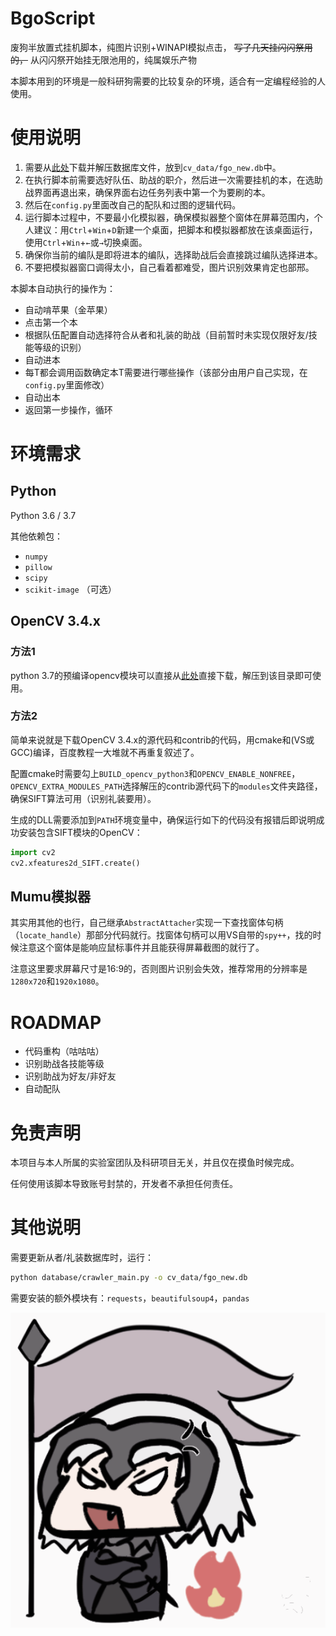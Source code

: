 # BgoScript

废狗半放置式挂机脚本，纯图片识别+WINAPI模拟点击， ~~写了几天挂闪闪祭用的，~~ 从闪闪祭开始挂无限池用的，纯属娱乐产物

本脚本用到的环境是一般科研狗需要的比较复杂的环境，适合有一定编程经验的人使用。

# 使用说明

1. 需要从[此处](https://zhouxuebin.club:4433/data/2020/01/fgo_new.db.zip)下载并解压数据库文件，放到`cv_data/fgo_new.db`中。 
2. 在执行脚本前需要选好队伍、助战的职介，然后进一次需要挂机的本，在选助战界面再退出来，确保界面右边任务列表中第一个为要刷的本。
3. 然后在`config.py`里面改自己的配队和过图的逻辑代码。
4. 运行脚本过程中，不要最小化模拟器，确保模拟器整个窗体在屏幕范围内，个人建议：用`Ctrl`+`Win`+`D`新建一个桌面，把脚本和模拟器都放在该桌面运行，使用`Ctrl`+`Win`+`←`或`→`切换桌面。
5. 确保你当前的编队是即将进本的编队，选择助战后会直接跳过编队选择进本。
6. 不要把模拟器窗口调得太小，自己看着都难受，图片识别效果肯定也部邢。

本脚本自动执行的操作为：
- 自动啃苹果（金苹果）
- 点击第一个本
- 根据队伍配置自动选择符合从者和礼装的助战（目前暂时未实现仅限好友/技能等级的识别）
- 自动进本
- 每T都会调用函数确定本T需要进行哪些操作（该部分由用户自己实现，在`config.py`里面修改）
- 自动出本
- 返回第一步操作，循环

# 环境需求

## Python

Python 3.6 / 3.7

其他依赖包：
- `numpy`
- `pillow`
- `scipy`
- `scikit-image` （可选）

## OpenCV 3.4.x

### 方法1

python 3.7的预编译opencv模块可以直接从[此处](https://zhouxuebin.club:4433/data/2020/01/opencv_3.4.8_msvc15_x64_py37_redist.zip)直接下载，解压到该目录即可使用。

### 方法2

简单来说就是下载OpenCV 3.4.x的源代码和contrib的代码，用cmake和(VS或GCC)编译，百度教程一大堆就不再重复叙述了。

配置cmake时需要勾上`BUILD_opencv_python3`和`OPENCV_ENABLE_NONFREE`，`OPENCV_EXTRA_MODULES_PATH`选择解压的contrib源代码下的`modules`文件夹路径，确保SIFT算法可用（识别礼装要用）。

生成的DLL需要添加到`PATH`环境变量中，确保运行如下的代码没有报错后即说明成功安装包含SIFT模块的OpenCV：
```python
import cv2
cv2.xfeatures2d_SIFT.create()
```

## Mumu模拟器

其实用其他的也行，自己继承`AbstractAttacher`实现一下查找窗体句柄（`locate_handle`）那部分代码就行。找窗体句柄可以用VS自带的`spy++`，找的时候注意这个窗体是能响应鼠标事件并且能获得屏幕截图的就行了。

注意这里要求屏幕尺寸是16:9的，否则图片识别会失效，推荐常用的分辨率是`1280x720`和`1920x1080`。

# ROADMAP

- 代码重构（咕咕咕）
- 识别助战各技能等级
- 识别助战为好友/非好友
- 自动配队

# 免责声明

本项目与本人所属的实验室团队及科研项目无关，并且仅在摸鱼时候完成。

任何使用该脚本导致账号封禁的，开发者不承担任何责任。

# 其他说明

需要更新从者/礼装数据库时，运行：
```bash
python database/crawler_main.py -o cv_data/fgo_new.db
```
需要安装的额外模块有：`requests`，`beautifulsoup4`，`pandas`


<!--
# ~~Special Thanks~~

~~某热心催促完成脚本大业的沙雕室友~~
-->

![黑贞天下第一](asset/jeannedarcalter.gif)
